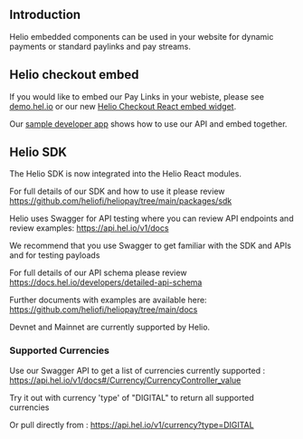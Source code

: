 ## Introduction

Helio embedded components can be used in your website for dynamic payments or standard paylinks and pay streams.

## Helio checkout embed 

If you would like to embed our Pay Links in your webiste, please see [demo.hel.io](https://demo.hel.io) or our new [Helio Checkout React embed widget](https://www.npmjs.com/package/@heliofi/checkout-react).

Our [sample developer app](https://github.com/heliofi/sample-dev-app) shows how to use our API and embed together.

## Helio SDK

The Helio SDK is now integrated into the Helio React modules.

For full details of our SDK and how to use it please review https://github.com/heliofi/heliopay/tree/main/packages/sdk

Helio uses Swagger for API testing where you can review API endpoints and review examples: https://api.hel.io/v1/docs

We recommend that you use Swagger to get familiar with the SDK and APIs and for testing payloads

For full details of our API schema please review https://docs.hel.io/developers/detailed-api-schema

Further documents with examples are available here: https://github.com/heliofi/heliopay/tree/main/docs

Devnet and Mainnet are currently supported by Helio.

### Supported Currencies

Use our Swagger API to get a list of currencies currently supported : https://api.hel.io/v1/docs#/Currency/CurrencyController_value

Try it out with currency 'type' of "DIGITAL" to return all supported currencies

Or pull directly from : https://api.hel.io/v1/currency?type=DIGITAL
